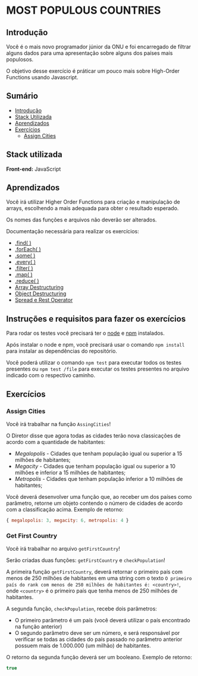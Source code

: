 
# MOST POPULOUS COUNTRIES

## Introdução

Você é o mais novo programador júnior da ONU e foi encarregado de filtrar alguns dados
para uma apresentação sobre alguns dos países mais populosos.

O objetivo desse exercício é práticar um pouco mais sobre High-Order Functions
usando Javascript.

## Sumário

- [Introdução](#introdução)
- [Stack Utilizada](#stack-utilizada)
- [Aprendizados](#aprendizados)
- [Exercícios](#exercícios)
  - [Assign Cities](#assign-cities)


## Stack utilizada

**Front-end:** JavaScript



## Aprendizados

Você irá utilizar Higher Order Functions para criação e manipulação de arrays, escolhendo a mais adequada para obter o resultado esperado. 

Os nomes das funções e arquivos não deverão ser alterados.

Documentação necessária para realizar os exercícios:

- [.find( )](https://developer.mozilla.org/pt-BR/docs/Web/JavaScript/Reference/Global_Objects/Array/find)
- [.forEach( )](https://developer.mozilla.org/pt-BR/docs/Web/JavaScript/Reference/Global_Objects/Array/forEach)
- [.some( )](https://developer.mozilla.org/pt-BR/docs/Web/JavaScript/Reference/Global_Objects/Array/some)
- [.every( )](https://developer.mozilla.org/pt-BR/docs/Web/JavaScript/Reference/Global_Objects/Array/every)
- [.filter( )](https://developer.mozilla.org/pt-BR/docs/Web/JavaScript/Reference/Global_Objects/Array/filter)
- [.map( )](https://developer.mozilla.org/pt-BR/docs/Web/JavaScript/Reference/Global_Objects/Array/map)
- [.reduce( )](https://developer.mozilla.org/pt-BR/docs/Web/JavaScript/Reference/Global_Objects/Array/reduce)
- [Array Destructuring](https://developer.mozilla.org/pt-BR/docs/Web/JavaScript/Reference/Operators/Destructuring_assignment#desestrutura%C3%A7%C3%A3o_de_array)
- [Object Destructuring](https://developer.mozilla.org/pt-BR/docs/Web/JavaScript/Reference/Operators/Destructuring_assignment#desestrutura%C3%A7%C3%A3o_de_objeto)
- [Spread e Rest Operator](https://developer.mozilla.org/pt-BR/docs/Web/JavaScript/Reference/Operators/Spread_syntax)


## Instruções e requisitos para fazer os exercícios

Para rodar os testes você precisará ter o [node](https://nodejs.org/en/download/) e [npm](https://docs.npmjs.com/downloading-and-installing-node-js-and-npm) instalados.

Após instalar o node e npm, você precisará usar o comando `npm install` para instalar as dependências do repositório.

Você poderá utilizar o comando `npm test` para executar todos os testes presentes ou `npm test /file` para executar os testes presentes no arquivo indicado com o respectivo caminho.

## Exercícios

### Assign Cities

Você irá trabalhar na função `AssingCities`!

O Diretor disse que agora todas as cidades terão nova classicações de acordo com a quantidade de habitantes:
* *Megalopolis* - Cidades que tenham população igual ou superior a 15 milhões de habitantes;
* *Megacity* - Cidades que tenham população igual ou superior a 10 milhões e inferior a 15 milhões de habitantes;
* *Metropolis* - Cidades que tenham população inferior a 10 milhões de habitantes;

Você deverá desenvolver uma função que, ao receber um dos países como parâmetro, retorne um objeto contendo o número de cidades de acordo com a classificação acima.
Exemplo de retorno: 
```javascript
{ megalopolis: 3, megacity: 6, metropolis: 4 }
```

### Get First Country

Você irá trabalhar no arquivo `getFirstCountry`!

Serão criadas duas funções: `getFirstCountry` e `checkPopulation`!

A primeira função `getFirstCountry`, deverá retornar o primeiro país com menos de 250 milhões de habitantes em uma string com o texto `O primeiro país do rank com menos de 250 milhões de habitantes é: <country>!`, onde `<country>` é o primeiro país que tenha menos de 250 milhões de habitantes.

A segunda função, `checkPopulation`, recebe dois parâmetros:

* O primeiro parâmetro é um país (você deverá utilizar o país encontrado na função anterior)
* O segundo parâmetro deve ser um número, e será responsável por verificar se todas as cidades do país passado no parâmetro anterior possuem mais de 1.000.000 (um milhão) de habitantes.

O retorno da segunda função deverá ser um booleano. Exemplo de retorno:

```javascript
true
```
